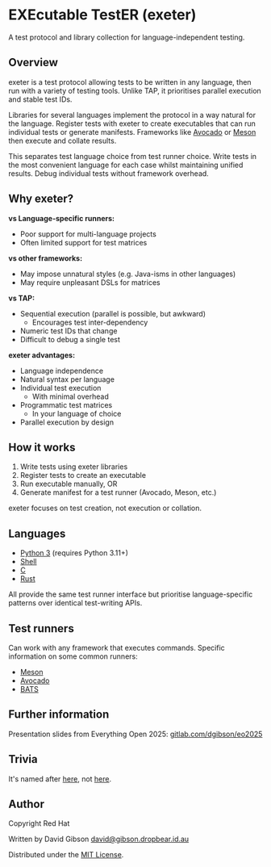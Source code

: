 # EXEcutable TestER (exeter)

A test protocol and library collection for language-independent testing.

## Overview


exeter is a test protocol allowing tests to be written in any
language, then run with a variety of testing tools. Unlike TAP, it
prioritises parallel execution and stable test IDs.

Libraries for several languages implement the protocol in a way
natural for the language. Register tests with exeter to create
executables that can run individual tests or generate
manifests. Frameworks like
[Avocado](https://avocado-framework.github.io/) or
[Meson](https://mesonbuild.com/Unit-tests.html) then execute and
collate results.

This separates test language choice from test runner choice. Write
tests in the most convenient language for each case whilst maintaining
unified results. Debug individual tests without framework overhead.

## Why exeter?

**vs Language-specific runners:**
- Poor support for multi-language projects
- Often limited support for test matrices

**vs other frameworks:**
- May impose unnatural styles (e.g. Java-isms in other languages)
- May require unpleasant DSLs for matrices

**vs TAP:**
- Sequential execution (parallel is possible, but awkward)
  - Encourages test inter-dependency
- Numeric test IDs that change
- Difficult to debug a single test

**exeter advantages:**
- Language independence
- Natural syntax per language
- Individual test execution
  - With minimal overhead
- Programmatic test matrices
  - In your language of choice
- Parallel execution by design

## How it works

1. Write tests using exeter libraries
2. Register tests to create an executable
3. Run executable manually, OR
4. Generate manifest for a test runner (Avocado, Meson, etc.)

exeter focuses on test creation, not execution or collation.

## Languages

- [Python 3](py3/) (requires Python 3.11+)
- [Shell](sh/)
- [C](c/)
- [Rust](rust/)

All provide the same test runner interface but prioritise
language-specific patterns over identical test-writing APIs.

## Test runners

Can work with any framework that executes commands.  Specific
information on some common runners:

- [Meson](meson.md)
- [Avocado](avocado.md)
- [BATS](bats.md)

## Further information

Presentation slides from Everything Open 2025:
[gitlab.com/dgibson/eo2025](https://gitlab.com/dgibson/eo2025)

## Trivia

It's named after [here](https://maps.app.goo.gl/RQs5Tg9YMoRbeDRG6),
not [here](https://maps.app.goo.gl/55fw7YvtBfHiorF6A).

## Author

Copyright Red Hat

Written by David Gibson <david@gibson.dropbear.id.au>

Distributed under the [MIT License](MIT.txt).
